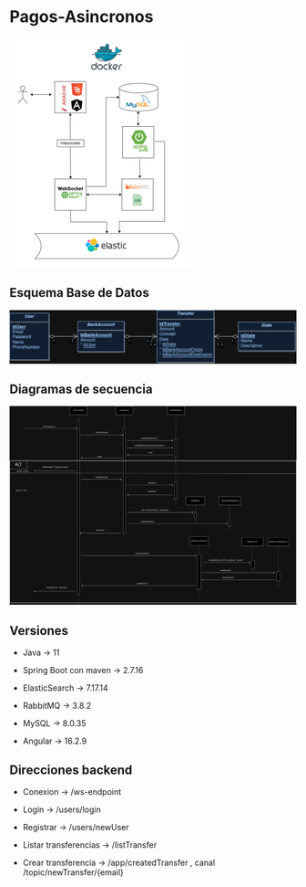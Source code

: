 # Pagos-Asincronos
![Esquema aplicacion](Esquema.png)


## Esquema Base de Datos
![Esquema BD](BDPagosAsincronos.jpg)


## Diagramas de secuencia

![Diagrama secuencia - Crear usuario](DiagramaSecuencia_CrearUsuario.drawio.png)



## Versiones

* Java -> 11

* Spring Boot con maven -> 2.7.16

* ElasticSearch -> 7.17.14

* RabbitMQ -> 3.8.2

* MySQL -> 8.0.35

* Angular -> 16.2.9


## Direcciones backend

* Conexion -> /ws-endpoint
	
* Login -> /users/login
	
* Registrar -> /users/newUser 
	
* Listar transferencias -> /listTransfer
	
* Crear transferencia -> /app/createdTransfer , canal /topic/newTransfer/{email}


